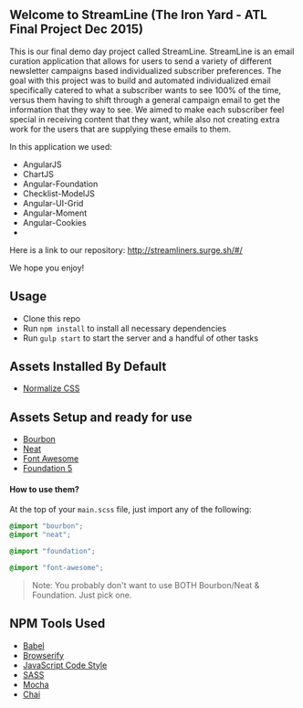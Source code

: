 ## Welcome to StreamLine (The Iron Yard - ATL Final Project Dec 2015)

This is our final demo day project called StreamLine. StreamLine is an email curation application that allows for users to send a variety of different newsletter campaigns based individualized subscriber preferences. The goal with this project was to build and automated  individualized email specifically catered to what a subscriber wants to see 100% of the time, versus them having to shift through a general campaign email to get the information that they way to see. We aimed to make each subscriber feel special in receiving content that they want, while also not creating extra work for the users that are supplying these emails to them. 

In this application we used:
  + AngularJS
  + ChartJS
  + Angular-Foundation
  + Checklist-ModelJS
  + Angular-UI-Grid
  + Angular-Moment
  + Angular-Cookies
  +

Here is a link to our repository: http://streamliners.surge.sh/#/

We hope you enjoy! 


## Usage

- Clone this repo
- Run `npm install` to install all necessary dependencies
- Run `gulp start` to start the server and a handful of other tasks


## Assets Installed By Default

- [Normalize CSS](https://necolas.github.io/normalize.css/)

## Assets Setup and ready for use

- [Bourbon](http://bourbon.io/)
- [Neat](http://neat.bourbon.io/)
- [Font Awesome](https://fortawesome.github.io/Font-Awesome/)
- [Foundation 5](http://foundation.zurb.com/)

#### How to use them?

At the top of your `main.scss` file, just import any of the following:

```scss
@import "bourbon";
@import "neat";

@import "foundation";

@import "font-awesome";
```

> Note: You probably don't want to use BOTH Bourbon/Neat & Foundation. Just pick one.

## NPM Tools Used

- [Babel](https://babeljs.io/)
- [Browserify](http://browserify.org/)
- [JavaScript Code Style](http://jscs.info/)
- [SASS](http://sass-lang.com/)
- [Mocha](https://mochajs.org/)
- [Chai](http://chaijs.com/)
